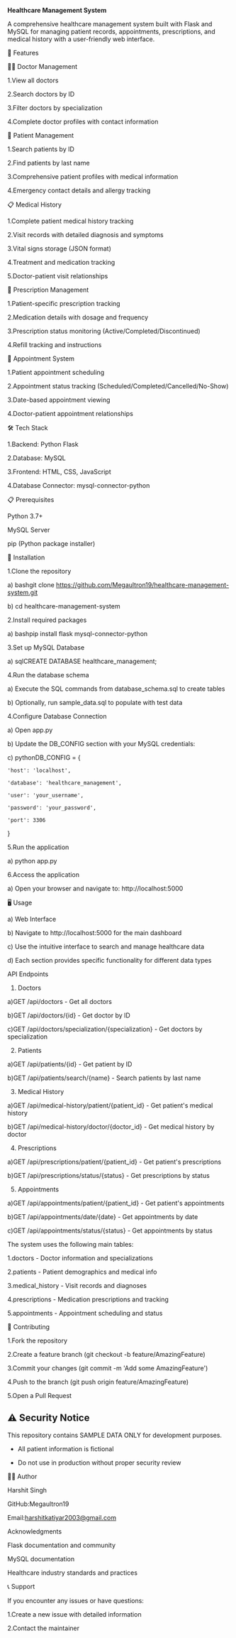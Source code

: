 **Healthcare Management System**

A comprehensive healthcare management system built with Flask and MySQL for managing patient records, appointments, prescriptions, and medical history with a user-friendly web interface.

🚀 Features 

👨‍⚕️ Doctor Management

1.View all doctors

2.Search doctors by ID

3.Filter doctors by specialization

4.Complete doctor profiles with contact information


👥 Patient Management

1.Search patients by ID

2.Find patients by last name

3.Comprehensive patient profiles with medical information

4.Emergency contact details and allergy tracking


📋 Medical History

1.Complete patient medical history tracking

2.Visit records with detailed diagnosis and symptoms

3.Vital signs storage (JSON format)

4.Treatment and medication tracking

5.Doctor-patient visit relationships


💊 Prescription Management

1.Patient-specific prescription tracking

2.Medication details with dosage and frequency

3.Prescription status monitoring (Active/Completed/Discontinued)

4.Refill tracking and instructions

📅 Appointment System

1.Patient appointment scheduling

2.Appointment status tracking (Scheduled/Completed/Cancelled/No-Show)

3.Date-based appointment viewing

4.Doctor-patient appointment relationships

🛠️ Tech Stack

1.Backend: Python Flask

2.Database: MySQL

3.Frontend: HTML, CSS, JavaScript

4.Database Connector: mysql-connector-python


📋 Prerequisites

Python 3.7+

MySQL Server

pip (Python package installer)

🔧 Installation

1.Clone the repository

a) bashgit clone https://github.com/Megaultron19/healthcare-management-system.git

b) cd healthcare-management-system

2.Install required packages

a) bashpip install flask mysql-connector-python

3.Set up MySQL Database

a) sqlCREATE DATABASE healthcare_management;

4.Run the database schema

a) Execute the SQL commands from database_schema.sql to create tables

b) Optionally, run sample_data.sql to populate with test data


4.Configure Database Connection

a) Open app.py

b) Update the DB_CONFIG section with your MySQL credentials:

c) pythonDB_CONFIG = {

    'host': 'localhost',
    
    'database': 'healthcare_management',
    
    'user': 'your_username',
    
    'password': 'your_password',
    
    'port': 3306
    
}


5.Run the application

a) python app.py

6.Access the application

a) Open your browser and navigate to: http://localhost:5000

🖥️ Usage

a) Web Interface

b) Navigate to http://localhost:5000 for the main dashboard

c) Use the intuitive interface to search and manage healthcare data

d) Each section provides specific functionality for different data types


API Endpoints

1. Doctors
   
a)GET /api/doctors - Get all doctors

b)GET /api/doctors/{id} - Get doctor by ID

c)GET /api/doctors/specialization/{specialization} - Get doctors by specialization


2. Patients

a)GET /api/patients/{id} - Get patient by ID

b)GET /api/patients/search/{name} - Search patients by last name


3. Medical History

a)GET /api/medical-history/patient/{patient_id} - Get patient's medical history

b)GET /api/medical-history/doctor/{doctor_id} - Get medical history by doctor


4. Prescriptions
   
a)GET /api/prescriptions/patient/{patient_id} - Get patient's prescriptions

b)GET /api/prescriptions/status/{status} - Get prescriptions by status


5. Appointments
   
a)GET /api/appointments/patient/{patient_id} - Get patient's appointments

b)GET /api/appointments/date/{date} - Get appointments by date

c)GET /api/appointments/status/{status} - Get appointments by status


The system uses the following main tables:

1.doctors - Doctor information and specializations

2.patients - Patient demographics and medical info

3.medical_history - Visit records and diagnoses

4.prescriptions - Medication prescriptions and tracking

5.appointments - Appointment scheduling and status



🤝 Contributing

1.Fork the repository

2.Create a feature branch (git checkout -b feature/AmazingFeature)

3.Commit your changes (git commit -m 'Add some AmazingFeature')

4.Push to the branch (git push origin feature/AmazingFeature)

5.Open a Pull Request

## ⚠️ Security Notice

This repository contains SAMPLE DATA ONLY for development purposes.

- All patient information is fictional
  
- Do not use in production without proper security review


👨‍💻 Author

Harshit Singh

GitHub:Megaultron19 

Email:harshitkatiyar2003@gmail.com


Acknowledgments

Flask documentation and community

MySQL documentation

Healthcare industry standards and practices

📞 Support

If you encounter any issues or have questions:

1.Create a new issue with detailed information

2.Contact the maintainer

